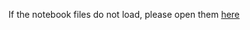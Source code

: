 If the notebook files do not load, please open them [here](https://nbviewer.org/github/goshlive/experimental)
